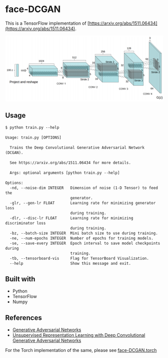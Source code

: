 # face-DCGAN

This is a TensorFlow implementation of [https://arxiv.org/abs/1511.06434](https://arxiv.org/abs/1511.06434).

![DCGAN](./images/DCGAN.png)

## Usage

```
$ python train.py --help

Usage: train.py [OPTIONS]

  Trains the Deep Convolutional Generative Adversarial Network (DCGAN).

  See https://arxiv.org/abs/1511.06434 for more details.

  Args: optional arguments [python train.py --help]

Options:
  -nd, --noise-dim INTEGER   Dimension of noise (1-D Tensor) to feed the
                             generator.
  -glr, --gen-lr FLOAT       Learning rate for minimizing generator loss
                             during training.
  -dlr, --disc-lr FLOAT      Learning rate for minimizing discriminator loss
                             during training.
  -bz, --batch-size INTEGER  Mini batch size to use during training.
  -ne, --num-epochs INTEGER  Number of epochs for training models.
  -se, --save-every INTEGER  Epoch interval to save model checkpoints during
                             training.
  -tb, --tensorboard-vis     Flag for TensorBoard Visualization.
  --help                     Show this message and exit.
```

## Built with

* Python
* TensorFlow
* Numpy

## References

* [Generative Adversarial Networks](https://arxiv.org/pdf/1406.2661)
* [Unsupervised Representation Learning with Deep Convolutional Generative Adversarial Networks](https://arxiv.org/abs/1511.06434)

For the Torch implementation of the same, please see [face-DCGAN.torch](https://github.com/pskrunner14/face-DCGAN/face-DCGAN.torch)